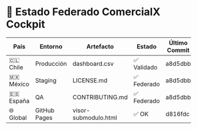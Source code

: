 # 📡 Estado Federado ComercialX Cockpit

| País     | Entorno     | Artefacto               | Estado     | Último Commit |
|----------|-------------|-------------------------|------------|----------------|
| 🇨🇱 Chile | Producción  | dashboard.csv           | ✅ Validado | a8d5dbb        |
| 🇲🇽 México| Staging     | LICENSE.md              | ✅ Federado | a8d5dbb        |
| 🇪🇸 España| QA          | CONTRIBUTING.md         | ✅ Federado | a8d5dbb        |
| 🌐 Global| GitHub Pages| visor-submodulo.html    | ✅ OK       | d816fdc        |
